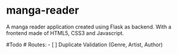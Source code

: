 # manga-reader
A manga reader application created using Flask as backend. With a frontend made of HTML5, CSS3 and Javascript.


#Todo
    # Routes:
        - [ ] Duplicate Validation (Genre, Artist, Author)
